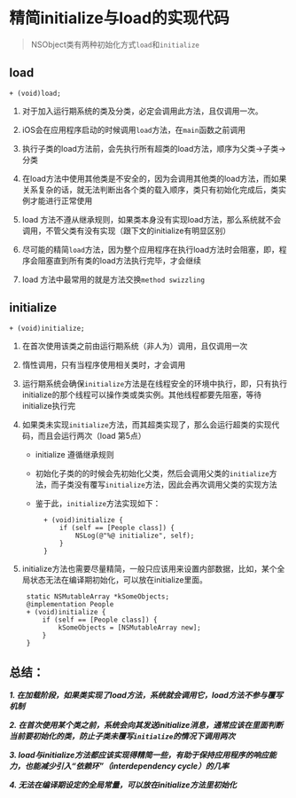 # 精简initialize与load的实现代码
> NSObject类有两种初始化方式`load`和`initialize`

## load 

```
+ (void)load;
```

1. 对于加入运行期系统的类及分类，必定会调用此方法，且仅调用一次。

2. iOS会在应用程序启动的时候调用`load`方法，在`main`函数之前调用

3. 执行子类的load方法前，会先执行所有超类的load方法，顺序为父类->子类->分类

4. 在load方法中使用其他类是不安全的，因为会调用其他类的load方法，而如果关系复杂的话，就无法判断出各个类的载入顺序，类只有初始化完成后，类实例才能进行正常使用

5. load 方法不遵从继承规则，如果类本身没有实现load方法，那么系统就不会调用，不管父类有没有实现（跟下文的initialize有明显区别）

6. 尽可能的精简`load`方法，因为整个应用程序在执行load方法时会阻塞，即，程序会阻塞直到所有类的load方法执行完毕，才会继续

7. load 方法中最常用的就是方法交换`method swizzling`

## initialize

```
+ (void)initialize;
```

1. 在首次使用该类之前由运行期系统（非人为）调用，且仅调用一次

2. 惰性调用，只有当程序使用相关类时，才会调用

3. 运行期系统会确保`initialize`方法是在线程安全的环境中执行，即，只有执行initialize的那个线程可以操作类或类实例。其他线程都要先阻塞，等待initialize执行完

4. 如果类未实现`initialize`方法，而其超类实现了，那么会运行超类的实现代码，而且会运行两次（load 第5点）
	* initialize 遵循继承规则

	* 初始化子类的的时候会先初始化父类，然后会调用父类的`initialize`方法，而子类没有覆写`initialize`方法，因此会再次调用父类的实现方法
	* 鉴于此，`initialize`方法实现如下：

			+ (void)initialize {
			    if (self == [People class]) {
			        NSLog(@"%@ initialize", self);
			    }
			}

5. initialize方法也需要尽量精简，一般只应该用来设置内部数据，比如，某个全局状态无法在编译期初始化，可以放在initialize里面。
	
		static NSMutableArray *kSomeObjects;
		@implementation People
		+ (void)initialize {
		    if (self == [People class]) {
		        kSomeObjects = [NSMutableArray new]; 
		    }
		}

## 总结：

***1. 在加载阶段，如果类实现了load方法，系统就会调用它，load方法不参与覆写机制***

***2. 在首次使用某个类之前，系统会向其发送initialize消息，通常应该在里面判断当前要初始化的类，防止子类未覆写`initialize`的情况下调用两次***

***3. load与initialize方法都应该实现得精简一些，有助于保持应用程序的响应能力，也能减少引入“依赖环”（interdependency cycle）的几率***

***4. 无法在编译期设定的全局常量，可以放在initialize方法里初始化***
		


